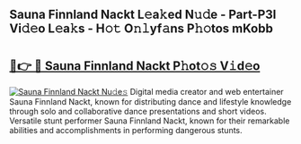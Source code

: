 ## Sauna Finnland Nackt L𝚎a𝚔ed N𝚞𝚍e - Part-P3I Vi𝚍𝚎o L𝚎a𝚔s - H𝚘𝚝 O𝚗𝚕yf𝚊ns P𝚑𝚘tos mKobb

# <h2><a href="http://kf61bi.oniu.top/?m=Sauna+Finnland+Nackt">🔗👉 🔴 Sauna Finnland Nackt P𝚑ot𝚘𝚜 V𝚒d𝚎o</a></h2>

[![Sauna Finnland Nackt Nu𝚍e𝚜](https://i.imgur.com/0qMVB7G.gif)](http://kf61bi.oniu.top/?m=Sauna+Finnland+Nackt)
Digital media creator and web entertainer Sauna Finnland Nackt, known for distributing dance and lifestyle knowledge through solo and collaborative dance presentations and short videos. Versatile stunt performer Sauna Finnland Nackt, known for their remarkable abilities and accomplishments in performing dangerous stunts.  
